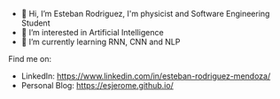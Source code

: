 - 👋 Hi, I’m Esteban Rodriguez, I'm physicist and  Software Engineering Student
- 👀 I’m interested in Artificial Intelligence
- 🌱 I’m currently learning RNN, CNN and NLP

Find me on:
- LinkedIn: https://www.linkedin.com/in/esteban-rodriguez-mendoza/
- Personal Blog: https://esjerome.github.io/
